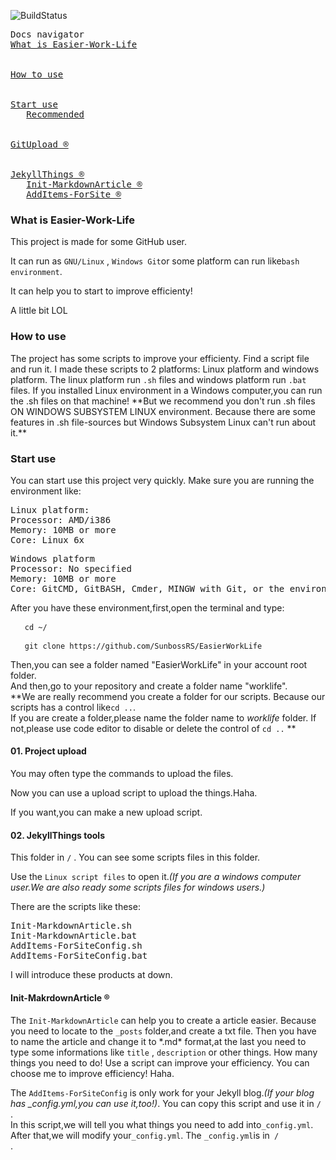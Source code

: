 ![BuildStatus](https://sunbossrs.github.io/assets/icons/projectbuilding.svg)
<pre>
Docs navigator
<a href="#WhatIs">What is Easier-Work-Life</a>
<br />
<a href="#ToUse">How to use</a>
<br />
<a href="#ToDo">Start use</a>
   <a href="#Todo">Recommended</a>
<br />
<a href="#UploadTool">GitUpload ®</a>
<br />
<a href="JekyllThings">JekyllThings ®</a>
   <a href="#CreateMd">Init-MarkdownArticle ®</a>
   <a href="#AddConfigSite">AddItems-ForSite ®</a>
</pre>
  
<h3 id="WhatIs">What is Easier-Work-Life</h3>
This project is made for some GitHub user.  
  
It can run as <code>GNU/Linux</code> , <code>Windows Git</code>or some platform can run like<code>bash environment</code>.  
  
It can help you to start to improve efficienty!  
  
A little bit LOL

<h3 id="ToUse">How to use</h3>
The project has some scripts to improve your efficienty. Find a script file and run it. I made these scripts to 2 platforms: Linux platform and windows platform. The linux platform run <code>.sh</code> files and windows platform run <code>.bat</code> files.  
If you installed Linux environment in a Windows computer,you can run the .sh files on that machine! **But we recommend you don't run .sh files ON WINDOWS SUBSYSTEM LINUX environment. Because there are some features in .sh file-sources but Windows Subsystem Linux can't run about it.**  
  
<h3 id="ToDo">Start use</h3>
You can start use this project very quickly. Make sure you are running the environment like:  
<pre>
Linux platform:
Processor: AMD/i386
Memory: 10MB or more
Core: Linux 6x
</pre>
<pre>
Windows platform
Processor: No specified
Memory: 10MB or more
Core: GitCMD, GitBASH, Cmder, MINGW with Git, or the environment can run linux WITH GIT.(Don't need Windows Sybsystem Linux)
</pre>
After you have these environment,first,open the terminal and type:  
<pre> <code>  cd ~/ </code>  
</pre>
<pre> <code>  git clone https://github.com/SunbossRS/EasierWorkLife </code> </pre>    

Then,you can see a folder named "EasierWorkLife" in your account root folder.  
And then,go to your repository and create a folder name "worklife".  
**We are really recommend you create a folder for our scripts. Because our scripts has a control like<code>cd ..</code>.  
If you are create a folder,please name the folder name to *worklife* folder. If not,please use code editor to disable or delete the control of <code>cd ..</code> **  
  
<h4 id="UploadTool"> 01. Project upload</h4>
You may often type the commands to upload the files.  
  
Now you can use a upload script to upload the things.Haha.  
  
If you want,you can make a new upload script.  
  
<h4 id="JekyllThings">02. JekyllThings tools</h4>
This folder in <code>/</code> . You can see some scripts files in this folder.  
  
Use the <code>Linux script files</code> to open it.*(If you are a windows computer user.We are also ready some scripts files for windows users.)*  
  
There are the scripts like these:
<pre>
Init-MarkdownArticle.sh
Init-MarkdownArticle.bat
AddItems-ForSiteConfig.sh
AddItems-ForSiteConfig.bat
</pre>
I will introduce these products at down.  
  
<h4 id="CreateMd">Init-MakrdownArticle ®</h4>
The <code>Init-MarkdownArticle</code> can help you to create a article easier. Because you need to locate to the <code>_posts</code> folder,and create a txt file. Then you have to name the article and change it to *.md* format,at the last you need to type some informations like <code>title</code> , <code>description</code> or other things. How many things you need to do! Use a script can improve your efficiency.  
You can choose me to improve efficiency! Haha.  
  
The <code>AddItems-ForSiteConfig</code> is only work for your Jekyll blog.*(If your blog has _config.yml,you can use it,too!)*. You can copy this script and use it in <code>/</code> .  
In this script,we will tell you what things you need to add into<code>_config.yml</code>. After that,we will modify your<code>_config.yml</code>. The <code>_config.yml</code>is in<code> / </code>.
